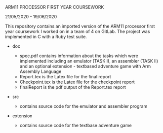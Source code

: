 ARM11 PROCESSOR FIRST YEAR COURSEWORK 

21/05/2020 - 19/06/2020


This repository contains an imported version of the ARM11 processor first year coursework I worked on in a team of 4 on GitLab. The project was implemented in C with a Ruby test suite. 

 - doc 
    - spec.pdf contains information about the tasks which were implemented including an emulator (TASK I), an assembler (TASK II) and an         optional extension - textbased adventure game with Arm Assembly Language
    - Report.tex is the Latex file for the final report
    - Checkpoint.tex is the Latex file for the checkpoint report
    - finalReport is the pdf output of the Report.tex report
    
- src 
    - contains source code for the emulator and assembler program
    
- extension
    - contains source code for the textbase adventure game 
    
